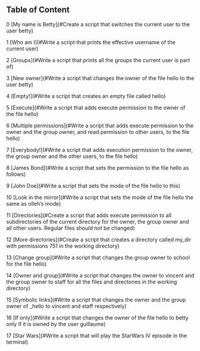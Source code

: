 ## Table of Content

0 [My name is Betty](#Create a script that switches the current user to the user betty)

1 [Who am I](#Write a script that prints the effective username of the current user)

2 [Groups](#Write a script that prints all the groups the current user is part of)

3 [New owner](#Write a script that changes the owner of the file hello to the user betty)

4 [Empty!](#Write a script that creates an empty file called hello)

5 [Execute](#Write a script that adds execute permission to the owner of the file hello)

6 [Multiple permissions](#Write a script that adds execute permission to the owner and the group owner, and read permission to other users, to the file hello)

7 [Everybody!](#Write a script that adds execution permission to the owner, the group owner and the other users, to the file hello)

8 [James Bond](#Write a script that sets the permission to the file hello as follows)

9 [John Doe](#Write a script that sets the mode of the file hello to this)

10 [Look in the mirror](#Write a script that sets the mode of the file hello the same as olleh’s mode)

11 [Directories](#Create a script that adds execute permission to all subdirectories of the current directory for the owner, the group owner and all other users. Regular files should not be changed)

12 [More directories](#Create a script that creates a directory called my_dir with permissions 751 in the working directory)

13 [Change group](#Write a script that changes the group owner to school for the file hello)

14 [Owner and group](#Write a script that changes the owner to vincent and the group owner to staff for all the files and directories in the working directory)

15 [Symbolic links](#Write a script that changes the owner and the group owner of _hello to vincent and staff respectively)

16 [If only](#Write a script that changes the owner of the file hello to betty only if it is owned by the user guillaume)

17 [Star Wars](#Write a script that will play the StarWars IV episode in the terminal)
